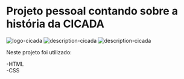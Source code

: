 <h1>Projeto pessoal contando sobre a história da CICADA</h1>

<img src="https://github.com/devjonesrodrigues/historia-cicada3301/blob/master/assets/Captura%20de%20Tela%20(33).png?raw=true" alt="logo-cicada">

<img src="https://github.com/devjonesrodrigues/historia-cicada3301/blob/master/assets/Captura%20de%20Tela%20(34).png?raw=true" alt="description-cicada">

<img src="https://github.com/devjonesrodrigues/historia-cicada3301/blob/master/assets/Captura%20de%20Tela%20(35).png?raw=true" alt="description-cicada">

Neste projeto foi utilizado:

-HTML<br>
-CSS<br>
